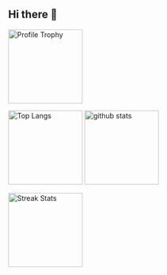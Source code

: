 ## Hi there 👋

<p>
  <img alt="Profile Trophy" height="150px" src="[https://github-readme-stats.vercel.app/api/top-langs/?username=yukari0371&layout=compact&count_private=true&show_icons=true&theme=bear](https://github-profile-trophy.vercel.app/?username=yukari037&theme=bear&column=7)" />
</p>
<p align="left"> 
  <img alt="Top Langs" height="150px" src="https://github-readme-stats.vercel.app/api/top-langs/?username=yukari0371&layout=compact&count_private=true&show_icons=true&theme=bear" />
  <img alt="github stats" height="150px" src="https://github-readme-stats.vercel.app/api?username=yukari0371&count_private=true&show_icons=true&show_icons=true&theme=bear" />
</p>
<p>
  <img alt="Streak Stats" height="150px" src="[https://github-readme-stats.vercel.app/api/top-langs/?username=yukari0371&layout=compact&count_private=true&show_icons=true&theme=bear](https://github-readme-streak-stats.herokuapp.com/?user=yukari037&theme=bear)" />
</p>
